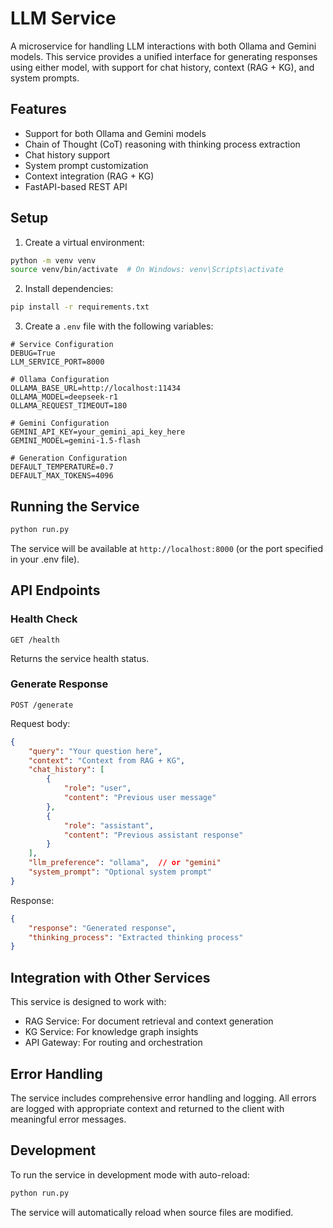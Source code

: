 # LLM Service

A microservice for handling LLM interactions with both Ollama and Gemini models. This service provides a unified interface for generating responses using either model, with support for chat history, context (RAG + KG), and system prompts.

## Features

- Support for both Ollama and Gemini models
- Chain of Thought (CoT) reasoning with thinking process extraction
- Chat history support
- System prompt customization
- Context integration (RAG + KG)
- FastAPI-based REST API

## Setup

1. Create a virtual environment:
```bash
python -m venv venv
source venv/bin/activate  # On Windows: venv\Scripts\activate
```

2. Install dependencies:
```bash
pip install -r requirements.txt
```

3. Create a `.env` file with the following variables:
```env
# Service Configuration
DEBUG=True
LLM_SERVICE_PORT=8000

# Ollama Configuration
OLLAMA_BASE_URL=http://localhost:11434
OLLAMA_MODEL=deepseek-r1
OLLAMA_REQUEST_TIMEOUT=180

# Gemini Configuration
GEMINI_API_KEY=your_gemini_api_key_here
GEMINI_MODEL=gemini-1.5-flash

# Generation Configuration
DEFAULT_TEMPERATURE=0.7
DEFAULT_MAX_TOKENS=4096
```

## Running the Service

```bash
python run.py
```

The service will be available at `http://localhost:8000` (or the port specified in your .env file).

## API Endpoints

### Health Check
```
GET /health
```
Returns the service health status.

### Generate Response
```
POST /generate
```

Request body:
```json
{
    "query": "Your question here",
    "context": "Context from RAG + KG",
    "chat_history": [
        {
            "role": "user",
            "content": "Previous user message"
        },
        {
            "role": "assistant",
            "content": "Previous assistant response"
        }
    ],
    "llm_preference": "ollama",  // or "gemini"
    "system_prompt": "Optional system prompt"
}
```

Response:
```json
{
    "response": "Generated response",
    "thinking_process": "Extracted thinking process"
}
```

## Integration with Other Services

This service is designed to work with:
- RAG Service: For document retrieval and context generation
- KG Service: For knowledge graph insights
- API Gateway: For routing and orchestration

## Error Handling

The service includes comprehensive error handling and logging. All errors are logged with appropriate context and returned to the client with meaningful error messages.

## Development

To run the service in development mode with auto-reload:
```bash
python run.py
```

The service will automatically reload when source files are modified. 